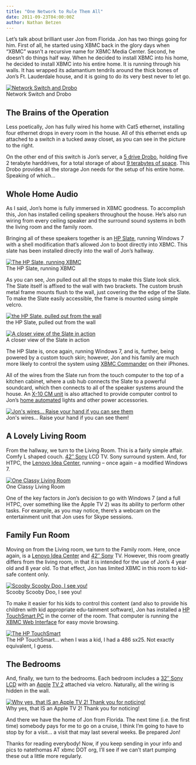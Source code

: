 ```yaml
---
title: "One Network to Rule Them All"
date: 2011-09-23T04:00:00Z
author: Nathan Betzen
---
```


Let’s talk about brilliant user Jon from Florida. Jon has two things going for him. First of all, he started using XBMC back in the glory days when “XBMC” wasn’t a recursive name for XBMC Media Center. Second, he doesn’t do things half way. When he decided to install XBMC into his home, he decided to install XBMC into his entire home. It is running through his walls. It has wrapped its adamantium tendrils around the thick bones of Jon’s Ft. Lauderdale house, and it is going to do its very best never to let go.

[![Network Switch and Drobo](/images/blog/IMG_9020-300x200.webp "Network Switch and Drobo")](/images/blog/IMG_9020.webp)  
 Network Switch and Drobo

## The Brains of the Operation

Less poetically, Jon has fully wired his home with Cat5 ethernet, installing four ethernet drops in every room in the house. All of this ethernet ends up attached to a switch in a tucked away closet, as you can see in the picture to the right.

On the other end of this switch is Jon’s server, a [5 drive Drobo](https://www.amazon.com/gp/product/B003GZ828I/ref=as_li_ss_tl?ie=UTF8&tag=thfefi02-20&linkCode=as2&camp=217145&creative=399369&creativeASIN=B003GZ828I "5 Drive Drobo FS"), holding five 2 terabyte harddrives, for a total storage of about [9 terabytes of space](https://www.drobo.com/ "Drobo Calculator and Website"). This Drobo provides all the storage Jon needs for the setup of his entire home. Speaking of which…

## Whole Home Audio

As I said, Jon’s home is fully immersed in XBMC goodness. To accomplish this, Jon has installed ceiling speakers throughout the house. He’s also run wiring from every ceiling speaker and the surround sound systems in both the living room and the family room.

Bringing all of these speakers together is an [HP Slate](https://www.amazon.com/gp/product/B00465QM6Q/ref=as_li_ss_tl?ie=UTF8&tag=thfefi02-20&linkCode=as2&camp=217145&creative=399373&creativeASIN=B00465QM6Q "HP Slate"), running Windows 7 with a shell modification that’s allowed Jon to boot directly into XBMC. This slate has been installed directly into the wall of Jon’s hallway.

[![The HP Slate, running XBMC](/images/blog/IMG_9026-1.webp "The HP Slate, running XBMC")](/images/blog/IMG_9026-1.webp)  
 The HP Slate, running XBMC

As you can see, Jon pulled out all the stops to make this Slate look slick. The Slate itself is affixed to the wall with two brackets. The custom brush metal frame mounts flush to the wall, just covering the the edge of the Slate. To make the Slate easily accessible, the frame is mounted using simple velcro.

[![the HP Slate, pulled out from the wall](/images/blog/IMG_9028-300x200.webp "the HP Slate, pulled out from the wall")](/images/blog/IMG_9028.webp)  
 the HP Slate, pulled out from the wall

[![A closer view of the Slate in action](/images/blog/IMG_9024-300x200.webp "A closer view of the Slate in action")](/images/blog/IMG_9024.webp)  
 A closer view of the Slate in action

The HP Slate is, once again, running Windows 7, and is, further, being powered by a custom touch skin; however, Jon and his family are much more likely to control the system using [XBMC Commander](http://www.xbmc-commander.com/ "XBMC Commander") on their iPhones.

All of the wires from the Slate run from the touch computer to the top of a kitchen cabinet, where a usb hub connects the Slate to a powerful soundcard, which then connects to all of the speaker systems around the house. An [X-10 CM unit](https://www.x10.com/activehomepro/activehome-pro.html "X-10 Computer command module") is also attached to provide computer control to Jon’s [home automated](https://www.amazon.com/s?ie=UTF8&x=0&ref_=nb_sb_noss&y=0&field-keywords=x-10%20home%20automation&url=search-alias%3Daps&_encoding=UTF8&tag=thfefi02-20&linkCode=ur2&camp=1789&creative=390957 "Various Home automated accessories") lights and other power accessories.

[![Jon's wires... Raise your hand if you can see them](/images/blog/IMG_9030-2.webp "Jon's wires... Raise your hand if you can see them")](/images/blog/IMG_9030-2.webp)  
 Jon's wires… Raise your hand if you can see them!

## A Lovely Living Room

From the hallway, we turn to the Living Room. This is a fairly simple affair. Comfy L shaped couch. [42″ Sony](https://www.amazon.com/gp/product/B004HYG9T6/ref=as_li_ss_tl?ie=UTF8&tag=thfefi02-20&linkCode=as2&camp=217145&creative=399373&creativeASIN=B004HYG9T6 '40" Sony (42" is no longer available for sale)') LCD TV. Sony surround system. And, for HTPC, the [Lenovo Idea Center](https://www.amazon.com/gp/product/B003SCAYIA/ref=as_li_ss_tl?ie=UTF8&tag=thfefi02-20&linkCode=as2&camp=217145&creative=399369&creativeASIN=B003SCAYIA "Lenovo Idea Centre"), running – once again – a modified Windows 7.

[![One Classy Living Room](/images/blog/IMG_9033-1.webp "One Classy Living Room")](/images/blog/IMG_9033-1.webp)  
 One Classy Living Room

One of the key factors in Jon’s decision to go with Windows 7 (and a full HTPC, over something like the Apple TV 2) was its ability to perform other tasks. For example, as you may notice, there’s a webcam on the entertainment unit that Jon uses for Skype sessions.

## Family Fun Room

Moving on from the Living room, we turn to the Family room. Here, once again, is a [Lenovo Idea Center](https://www.amazon.com/gp/product/B003SCAYIA/ref=as_li_ss_tl?ie=UTF8&tag=thfefi02-20&linkCode=as2&camp=217145&creative=399369&creativeASIN=B003SCAYIA "Lenovo Idea Centre") and [42″ Sony](https://www.amazon.com/gp/product/B004HYG9T6/ref=as_li_ss_tl?ie=UTF8&tag=thfefi02-20&linkCode=as2&camp=217145&creative=399373&creativeASIN=B004HYG9T6 '40" Sony (42" is no longer available for sale)') TV. However, this room greatly differs from the living room, in that it is intended for the use of Jon’s 4 year old and 8 year old. To that effect, Jon has limited XBMC in this room to kid-safe content only.

[![Scooby Scooby Doo, I see you!](/images/blog/IMG_9042-1.webp "Scooby Scooby Doo, I see you!")](/images/blog/IMG_9042-1.webp)  
 Scooby Scooby Doo, I see you!

To make it easier for his kids to control this content (and also to provide his children with kid appropriate edu-tainment software), Jon has installed a [HP TouchSmart PC](https://www.amazon.com/gp/product/B0045JK8RM/ref=as_li_ss_tl?ie=UTF8&tag=thfefi02-20&linkCode=as2&camp=217145&creative=399369&creativeASIN=B0045JK8RM "The HP TouchSmart") in the corner of the room. That computer is running the [XBMC Web Interface](https://kodi.wiki/view/The_Web_Interface "XBMC Web Interface Wiki") for easy movie browsing.

[![The HP TouchSmart](/images/blog/IMG_9044-8.webp "The HP TouchSmart")](/images/blog/IMG_9044-8.webp)  
 The HP TouchSmart… when I was a kid, I had a 486 sx25. Not exactly equivalent, I guess.

## The Bedrooms

And, finally, we turn to the bedrooms. Each bedroom includes a [32″ Sony LCD](https://www.amazon.com/gp/product/B004HYG9SW/ref=as_li_ss_tl?ie=UTF8&tag=thfefi02-20&linkCode=as2&camp=217145&creative=399373&creativeASIN=B004HYG9SW "32 Inch Sony") with an [Apple](https://www.apple.com/tv/?mco=MTM3NTM1Nzk "The Apple TV at Apple") [TV 2](https://www.amazon.com/gp/product/B001FA1NK0/ref=as_li_ss_tl?ie=UTF8&tag=thfefi02-20&linkCode=as2&camp=217145&creative=399369&creativeASIN=B001FA1NK0 "The Apple TV - Slightly Cheaper") attached via velcro. Naturally, all the wiring is hidden in the wall.

[![Why yes, that IS an Apple TV 2! Thank you for noticing!](/images/blog/IMG_9040-1.webp "Why yes, that IS an Apple TV 2! Thank you for noticing!")](/images/blog/IMG_9040-1.webp)  
 Why yes, that IS an Apple TV 2! Thank you for noticing!

And there we have the home of Jon from Florida. The next time (i.e. the first time) somebody pays for me to go on a cruise, I think I’m going to have to stop by for a visit… a visit that may last several weeks. Be prepared Jon!

Thanks for reading everybody! Now, if you keep sending in your info and pics to natethomas AT xbmc DOT org, I’ll see if we can’t start pumping these out a little more regularly.
